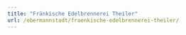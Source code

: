```yaml
---
title: "Fränkische Edelbrennerei Theiler"
url: /ebermannstadt/fraenkische-edelbrennerei-theiler/
---
```

